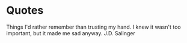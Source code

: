 # Quotes
Things I'd rather remember than trusting my hand.
I knew it wasn't too important, but it made me sad anyway.  J.D. Salinger
